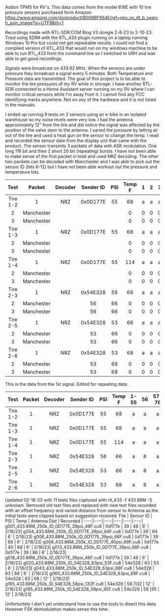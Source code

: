 Addon TPMS for RV's. This data comes from the model 618E with 10 tire pressure sensors purchased form Amazon
https://www.amazon.com/gp/product/B009BF9S4E/ref=ppx_yo_dt_b_search_asin_image?ie=UTF8&th=1

Recordings made with RTL-SDR.COM Blog V3 dongle 2-8-23 to 2-10-23. Tried using SDR# with the RTL_433 plugin running on a laptop running Windows 10 Pro but could not get repeatable results. I could not find a compiled version of RTL_433 that would run on my windows machine to be able to run RTL_433 from the command line so I switched to URH and was able to get good recordings. 

Signals were broadcast on 433.92 MHz. When the sensors are under pressure they broadcast a signal every 5 minutes. Both Temperature and Pressure data are transmitted. The goal of this project is to be able to monitor the tire pressures of my RV while in storage. I have another RTL-SDR connected to a Home Assistant server running on my RV where I can monitor critical sensors while I'm away from it. I cannot find any FCC identifying marks anywhere. Not on any of the hardware and it is not listed in the manuals.

I ended up running 9 tests on 2 sensors using an e-bike in an isolated warehouse so my noise levels were very low. I had the antenna approximately 12" from the tire and did notice the signal was affected by the position of the valve stem to the antenna. I varied the pressure by letting air out of the tire and used a heat gun on the sensor to change the temp. I read and recorded the sensor date from the display unit that came with the product.  The sensor transmits 3 packets of data with ASK modulation. One long 116 bit and then 2 short 20 bit (repeating)  bursts. I have not been able to make sense of the first packet in total and used NRZ decoding. The other two packets can be decoded with Manchester and I was able to pick out the sensor ID (bits 6-12) but I have not been able workout out the pressure and temperature bits.

| Test | Packet | Decoder | Sender ID | PSI | Temp F | 1 | 2 | 3 | 4 | 5 | 6 | 7 | 8 | 9 | 10 | 11 | 12 | 13 | 14 | 15 | 16 | 17 | 18 | 19 | 20 |
|:---:|:---:|:---:|:---:|:---:|:---:|:---:|:---:|:---:|:---:|:---:|:---:|:---:|:---:|:---:|:---:|:---:|:---:|:---:|:---:|:---:|:---:|:---:|:---:|:---:|:---:|
| Tire 1-2 | 1 | NRZ | 0x0D177E | 55 | 68 | a | a | a | a | a | a | a | a | a | a | a | a | a | a | a | a | a | a | a | a |
  | 2 | Manchester |  |  |  | 0 | 0 | 0 | 0 | 8 | 1 | 0 | d | 1 | 7 | 7 | e | 9 | 9 | 4 | 6 | 0 | 0 | 0 | 0 |
  | 3 | Manchester |  |  |  | 0 | 0 | 0 | 0 | 8 | 1 | 0 | d | 1 | 7 | 7 | e | 9 | 9 | 4 | 6 | 0 | 0 | 0 | 0 |
| Tire 1-3 | 1 | NRZ | 0x0D177E | 55 | 68 | a | a | a | a | a | a | a | a | a | a | a | a | a | a | a | a | a | a | a | a |
  | 2 | Manchester |  |  |  | 0 | 0 | 0 | 0 | 8 | 1 | 0 | d | 1 | 7 | 7 | e | 9 | 9 | 4 | 6 | 0 | 0 | 0 | 0 |
  | 3 | Manchester |  |  |  | 0 | 0 | 0 | 0 | 8 | 1 | 0 | d | 1 | 7 | 7 | e | 9 | 9 | 4 | 6 | 0 | 0 | 0 | 0 |
| Tire 1-4 | 1 | NRZ | 0x0D177E | 55 | 114 | a | a | a | a | a | a | a | a | a | a | a | a | a | a | a | a | a | a | a | a |
  | 2 | Manchester |  |  |  | 0 | 0 | 0 | 0 | 9 | c | 0 | d | 1 | 7 | 7 | e | 9 | a | 6 | 0 | 0 | 0 | 0 | 0 |
  | 3 | Manchester |  |  |  | 0 | 0 | 0 | 0 | 9 | c | 0 | d | 1 | 7 | 7 | e | 9 | a | 6 | 0 | 0 | 0 | 0 | 0 |
| Tire 2-3 | 1 | NRZ | 0x54E328 | 56 | 66 | a | a | a | a | a | a | a | a | a | a | a | a | a | a | a | a | a | a | a | a |
  | 2 | Manchester |  | 56 | 66 | 0 | 0 | 0 | 0 | b | f | 5 | 4 | e | 3 | 2 | 8 | 9 | b | 4 | 5 | 0 | 0 | 0 | 0 |
  | 3 | Manchester |  | 56 | 66 | 0 | 0 | 0 | 0 | b | f | 5 | 4 | e | 3 | 2 | 8 | 9 | b | 4 | 5 | 0 | 0 | 0 | 0 |
| Tire 2-5 | 1 | NRZ | 0x54E328 | 53 | 66 | a | a | a | a | a | a | a | a | a | a | a | a | a | a | a | a | a | a | a | a |
  | 2 | Manchester |  | 53 | 66 | 0 | 0 | 0 | 0 | b | 7 | 5 | 4 | e | 3 | 2 | 8 | 9 | 3 | 4 | 5 | 0 | 0 | 0 | 0 |
  | 3 | Manchester |  | 53 | 66 | 0 | 0 | 0 | 0 | b | 7 | 5 | 4 | e | 3 | 2 | 8 | 9 | 3 | 4 | 5 | 0 | 0 | 0 | 0 |
| Tire 2-6 | 1 | NRZ | 0x54E328 | 53 | 68 | a | a | a | a | a | a | a | a | a | a | a | a | a | a | a | a | a | a | a | a |
  | 2 | Manchester |  | 53 | 68 | 0 | 0 | 0 | 0 | b | 8 | 5 | 4 | e | 3 | 2 | 8 | 9 | 3 | 4 | 6 | 0 | 0 | 0 | 0 |
  | 3 | Manchester |  | 53 | 68 | 0 | 0 | 0 | 0 | b | 8 | 5 | 4 | e | 3 | 2 | 8 | 9 | 3 | 4 | 6 | 0 | 0 | 0 | 0 |

  This is the data from the 1st signal. Edited for repeating data.

   Test | Packet | Decoder | Sender ID | PSI | Temp F | 1-55 | 56 | 57-76 | 77 | 78 | 79 | 80 | 81 | 82 | 83 | 84 | 85 | 86 | 87 | 88 | 89 | 90 | 91 | 92 | 93 | 94 | 95 | 96 | 97 | 98 | 99 | 100 | 101 | 102 | 103 | 104 | 105 | 106 | 107 | 108 | 109 | 110 | 111 | 112 | 113 | 114 | 115 | 116 
:---:|:---:|:---:|:---:|:---:|:---:|:---:|:---:|:---:|:---:|:---:|:---:|:---:|:---:|:---:|:---:|:---:|:---:|:---:|:---:|:---:|:---:|:---:|:---:|:---:|:---:|:---:|:---:|:---:|:---:|:---:|:---:|:---:|:---:|:---:|:---:|:---:|:---:|:---:|:---:|:---:|:---:|:---:|:---:|:---:|:---:|:---:|:---:|:---:
 Tire 1-2 | 1 | NRZ | 0x0D177E | 55 | 68 | a | a | a | b | 2 | c | d | 3 | 5 | 2 | d | 3 | 5 | 3 | 4 | d | 4 | d | 3 | 3 | 4 | b | 3 | 4 | b | 4 | c | c | d | 2 | b | 4 | c | b | 4 | d | 4 | d | 3 | 4 | d | 5 | 4 
 Tire 1-3 | 1 | NRZ | 0x0D177E | 55 | 68 | a | a | a | b | 2 | c | d | 3 | 5 | 2 | d | 3 | 5 | 3 | 4 | d | 4 | d | 3 | 3 | 4 | b | 3 | 4 | b | 4 | c | c | d | 4 | b | 4 | c | b | 4 | d | 4 | d | 3 | 4 | d | 5 | 4 
 Tire 1-4 | 1 | NRZ | 0x0D177E | 55 | 114 | a | a | a | b | 2 | a | d | 3 | 5 | 2 | d | 3 | 5 | 3 | 3 | 5 | 4 | d | 3 | 3 | 4 | b | 2 | c | b | 4 | c | c | d | 2 | b | 4 | c | d | 4 | d | 4 | d | 3 | 4 | d | 5 | 4 
 Tire 2-3 | 1 | NRZ | 0x54E328 | 56 | 66 | a | 8 | a | c | b | 5 | 4 | b | 4 | b | 2 | b | 5 | 3 | 3 | 3 | 2 | d | 4 | b | 3 | 3 | 4 | d | 5 | 5 | 4 | b | 2 | c | b | 5 | 5 | 2 | d | 5 | 3 | 3 | 3 | 3 | 5 | 3 | 5 
 Tire 2-5 | 1 | NRZ | 0x54E328 | 53 | 66 | a | 8 | a | c | b | 5 | 4 | b | 4 | b | 2 | d | 5 | 3 | 3 | 3 | 2 | c | d | 3 | 3 | 3 | 4 | c | d | 5 | 4 | b | 2 | c | b | 5 | 5 | 2 | d | 5 | 3 | 3 | 3 | 3 | 5 | 2 | d 
 Tire 2-6 | 1 | NRZ | 0x54E328 | 53 | 68 | a | 8 | a | c | b | 5 | 4 | b | 4 | b | 2 | b | 5 | 3 | 3 | 3 | 2 | c | c | b | 3 | 3 | 4 | d | 5 | 5 | 4 | b | 2 | c | b | 5 | 5 | 2 | d | 5 | 3 | 3 | 3 | 3 | 5 | 3 | 5 

Updated 02-16-23 with 11 tests files captured with rtl_433 -f 433.88M -S unknown. Removed old test files and replaced with new test files recorded with an offset frequency and varied distance from sensor to Antenna as the initial tests were clipped based on suggestion received.
File | Sensor ID | PSI | Temp | Antenna Dist | Recorded |
:---:|:---:|:---:|:---:|:---:|:---:|
g001_433.88M_250k_ID_0D177E_39psi_48F.cu8 | 0d177e | 39 | 48 | 6' | 2/16/23|
g004_433.88M_250k_ID_0D177E_39psi_64F.cu8 | 0d177e | 39 | 64 | 6' | 2/16/23|
g006_433.88M_250k_ID_0D177E_39psi_66F.cu8 | 0d177e | 39 | 66 | 6' | 2/16/23|
g008_433.88M_250k_ID_0D177E_40psi_68F.cu8 | 0d177e | 40 | 68 | 6' | 2/16/23|
g013_433.88M_250k_ID_0D177E_39psi_68F.cu8 | 0d177e | 39 | 86 | 6' | 2/16/23|
g018_433.88M_250k_ID_0D177E_39psi_48F.cu8 | 0d177e | 39 | 48 | 6' | 2/16/23|
g020_433.88M_250k_ID_54E328_63psi_53F.cu8 | 54e328 | 63 | 53 | 6' | 2/16/23|
g043_433.88M_250k_ID_54E328_63psi_68F.cu8 | 54e328 | 63 | 68 | 6' | 2/16/23|
g060_433.88M_250k_ID_54E328_63psi_68F.cu8 | 54e328 | 63 | 68 | 12' | 2/16/23|
g165_433.88M_250k_ID_54E328_58psi_132F.cu8 | 54e328 | 58 |132 | 12' |  2/16/23|
g185_433.88M_250k_ID_54E328_58psi_95F.cu8 | 54e328 | 58 |95 | 12' | 2/16/23|


Unfortuntely I don't yet understand how to use the tools to disect this data. However FSK demodulation makes sense this time.